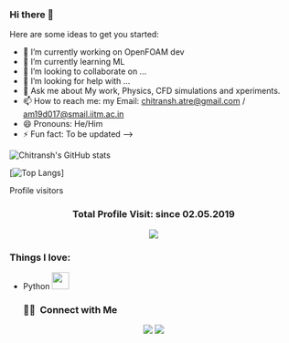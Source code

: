 ### Hi there 👋

Here are some ideas to get you started:

- 🔭 I’m currently working on OpenFOAM dev
- 🌱 I’m currently learning ML
- 👯 I’m looking to collaborate on ...
- 🤔 I’m looking for help with ...
- 💬 Ask me about My work, Physics, CFD simulations and xperiments.
- 📫 How to reach me: my Email: chitransh.atre@gmail.com / am19d017@smail.iitm.ac.in
- 😄 Pronouns: He/Him
- ⚡ Fun fact: To be updated
-->

<!---![Chitransh's GitHub stats](https://github-readme-stats.vercel.app/api?username=chitransh-atre&hide=contribs,prs)

![Chitransh's GitHub stats](https://github-readme-stats.vercel.app/api?username=chitransh-atre&show_icons=true)-->

   ![Chitransh's GitHub stats](https://github-readme-stats.vercel.app/api?username=chitranshatre&hide=contribs,prs&theme=gruvbox)
<!---[![Readme Card](https://github-readme-stats.vercel.app/api/pin/?username=chitransh-atre&repo=github-readme-stats)](https://github.com/chitransh-atre/github-readme-stats)-->


[![Top Langs](https://github-readme-stats.vercel.app/api/top-langs/?username=chitranshatre&exclude_repo=github-readme-stats,chitranshatre.github.io)]

Profile visitors
<h3><p align="center">Total Profile Visit: since 02.05.2019</p>
<p align="center">
    <img alingn="center" src="https://profile-counter.glitch.me/chitransh-atre/count.svg"/>
</p>

   ### Things I love:
- Python <img src="https://media.giphy.com/media/WUlplcMpOCEmTGBtBW/giphy.gif" width="30">

   
   ### 🤝🏻 &nbsp;Connect with Me

<p align="center">
<!--<a href="https://www.adityavsingh.com"><img src="https://img.shields.io/badge/-adityavsingh.com-3423A6?style=flat&logo=Google-Chrome&logoColor=white"/></a>-->
<a href="https://www.linkedin.com/in/chitransh-atre/"><img src="https://img.shields.io/badge/-Chitransh%20ATre%20?style=flat&logo=Linkedin&logoColor=white"/></a>
   <a href="https://www.instagram.com/chitransh_atre/"><img src="https://img.shields.io/badge/-@chitransh_atre-E4405F?style=flat&logo=Instagram&logoColor=white"/></a>
<!--<a href="mailto:avsingh@umass.edu"><img src="https://img.shields.io/badge/-avsingh@umass.edu-D14836?style=flat&logo=Gmail&logoColor=white"/></a>

<a href="https://facebook.com/AVS1508"><img src="https://img.shields.io/badge/-@AVS1508-1877F2?style=flat&logo=Facebook&logoColor=white"/></a>
<a href="https://www.pinterest.ca/AVS1508"><img src="https://img.shields.io/badge/-@AVS1508-BD081C?style=flat&logo=Pinterest&logoColor=white"/></a>
<a href="https://www.behance.net/AVS1508"><img src="https://img.shields.io/badge/-@AVS1508-1769FF?style=flat&logo=Behance&logoColor=white"/></a> -->
</p>
